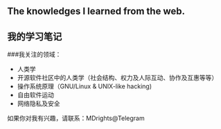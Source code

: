 ## The knowledges I learned from the web.

## 我的学习笔记

###我关注的领域：
+ 人类学
+ 开源软件社区中的人类学（社会结构、权力及人际互动、协作及互惠等等）
+ 操作系统原理（GNU/Linux & UNIX-like hacking)
+ 自由软件运动
+ 网络隐私及安全

如果你对我有兴趣，请联系：MDrights@Telegram
